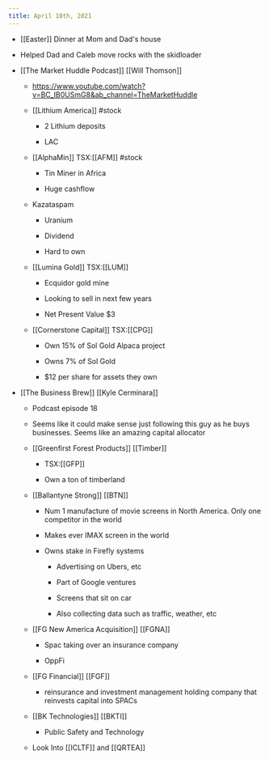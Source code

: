 ```yaml
---
title: April 10th, 2021
---
```


- [[Easter]] Dinner at Mom and Dad's house

- Helped Dad and Caleb move rocks with the skidloader

- [[The Market Huddle Podcast]] [[Will Thomson]]
	 - https://www.youtube.com/watch?v=BC_IB0USmG8&ab_channel=TheMarketHuddle

	 - [[Lithium America]] #stock
		 - 2 Lithium deposits

		 - LAC

	 - [[AlphaMin]] TSX:[[AFM]] #stock
		 - Tin Miner in Africa

		 - Huge cashflow

	 - Kazataspam
		 - Uranium 

		 - Dividend 

		 - Hard to own

	 - [[Lumina Gold]] TSX:[[LUM]]
		 - Ecquidor gold mine

		 - Looking to sell in next few years

		 - Net Present Value $3

	 - [[Cornerstone Capital]] TSX:[[CPG]]
		 - Own 15% of Sol Gold Alpaca project

		 - Owns 7% of Sol Gold

		 - $12 per share for assets they own

- [[The Business Brew]] [[Kyle Cerminara]] 
	 - Podcast episode 18

	 - Seems like it could make sense just following this guy as he buys businesses. Seems like an amazing capital allocator 

	 - [[Greenfirst Forest Products]] [[Timber]]
		 - TSX:[[GFP]]

		 - Own a ton of timberland

	 - [[Ballantyne Strong]] [[BTN]]
		 - Num 1 manufacture of movie screens in North America. Only one competitor in the world

		 - Makes ever IMAX screen in the world

		 - Owns stake in Firefly systems
			 - Advertising on Ubers, etc

			 - Part of Google ventures

			 - Screens that sit on car

			 - Also collecting data such as traffic, weather, etc

	 - [[FG New America Acquisition]] [[FGNA]]
		 - Spac taking over an insurance company

		 - OppFi

	 - [[FG Financial]] [[FGF]]
		 - reinsurance and investment management holding company that reinvests capital into SPACs

	 - [[BK Technologies]] [[BKTI]]
		 - Public Safety and Technology 

	 - Look Into [[ICLTF]] and [[QRTEA]]
